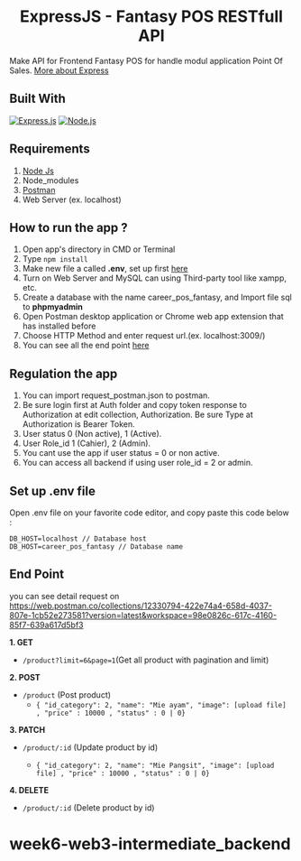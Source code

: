 <h1 align="center">ExpressJS - Fantasy POS RESTfull API</h1>

Make API for Frontend Fantasy POS for handle modul application Point Of Sales. [More about Express](https://en.wikipedia.org/wiki/Express.js)

## Built With

[![Express.js](https://img.shields.io/badge/Express.js-4.x-orange.svg?style=rounded-square)](https://expressjs.com/en/starter/installing.html)
[![Node.js](https://img.shields.io/badge/Node.js-v.12.13-green.svg?style=rounded-square)](https://nodejs.org/)

## Requirements

1. <a href="https://nodejs.org/en/download/">Node Js</a>
2. Node_modules
3. <a href="https://www.getpostman.com/">Postman</a>
4. Web Server (ex. localhost)

## How to run the app ?

1. Open app's directory in CMD or Terminal
2. Type `npm install`
3. Make new file a called **.env**, set up first [here](#set-up-env-file)
4. Turn on Web Server and MySQL can using Third-party tool like xampp, etc.
5. Create a database with the name career_pos_fantasy, and Import file sql to **phpmyadmin**
6. Open Postman desktop application or Chrome web app extension that has installed before
7. Choose HTTP Method and enter request url.(ex. localhost:3009/)
8. You can see all the end point [here](#end-point)

## Regulation the app 

1. You can import request_postman.json to postman.
2. Be sure login first at Auth folder and copy token response to Authorization at edit collection, Authorization. Be sure Type at Authorization is Bearer Token.
3. User status 0 (Non active), 1 (Active).
4. User Role_id 1 (Cahier), 2 (Admin).
5. You cant use the app if user status = 0 or non active.
6. You can access all backend if using user role_id = 2 or admin.

## Set up .env file

Open .env file on your favorite code editor, and copy paste this code below :

```
DB_HOST=localhost // Database host
DB_HOST=career_pos_fantasy // Database name
```

## End Point
you can see detail request on https://web.postman.co/collections/12330794-422e74a4-658d-4037-807e-1cb52e273581?version=latest&workspace=98e0826c-617c-4160-85f7-639a617d5bf3

**1. GET**

- `/product?limit=6&page=1`(Get all product with pagination and limit)

**2. POST**

- `/product` (Post product)
  - `{ "id_category": 2, "name": "Mie ayam", "image": [upload file] , "price" : 10000 , "status" : 0 | 0}`

**3. PATCH**

- `/product/:id` (Update product by id)

  - `{ "id_category": 2, "name": "Mie Pangsit", "image": [upload file] , "price" : 10000 , "status" : 0 | 0}`

**4. DELETE**

- `/product/:id` (Delete product by id)
# week6-web3-intermediate_backend